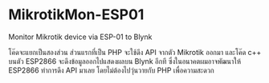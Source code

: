 # MikrotikMon-ESP01
Monitor Mikrotik device via ESP-01 to Blynk

โค๊ดจะแยกเป็นสองส่วน ส่วนแรกที่เป็น PHP จะใช้ดึง API จากตัว Mikrotik ออกมา และโค๊ด c++ บนตัว ESP2866 
จะดึงข้อมูลออกไปแสดงผลบน Blynk อีกที ซึ่งในอนาคตผมอาจพัฒนาให้ ESP2866 ทำการดึง API มาเลย 
โดยไม่ต้องไปวุ่นวายกับ PHP เพื่อความสะดวก

